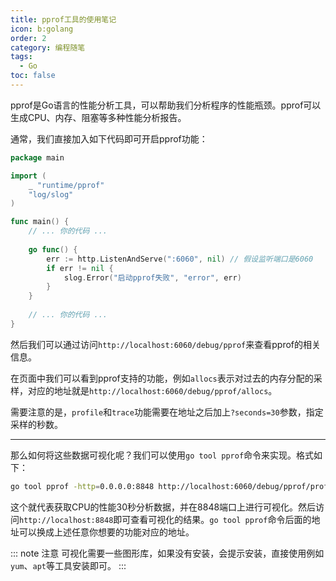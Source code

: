 ```yaml
---
title: pprof工具的使用笔记
icon: b:golang
order: 2
category: 编程随笔
tags: 
  - Go
toc: false
---
```


pprof是Go语言的性能分析工具，可以帮助我们分析程序的性能瓶颈。pprof可以生成CPU、内存、阻塞等多种性能分析报告。

<!-- more -->

通常，我们直接加入如下代码即可开启pprof功能：

```go {4,11-16} title="main.go"
package main

import (
    _ "runtime/pprof"
    "log/slog"
)

func main() {
    // ... 你的代码 ...
    
    go func() {
	    err := http.ListenAndServe(":6060", nil) // 假设监听端口是6060
	    if err != nil {
            slog.Error("启动pprof失败", "error", err)
        }
	}
	
	// ... 你的代码 ...
}
```

然后我们可以通过访问`http://localhost:6060/debug/pprof`来查看pprof的相关信息。

在页面中我们可以看到pprof支持的功能，例如`allocs`表示对过去的内存分配的采样，对应的地址就是`http://localhost:6060/debug/pprof/allocs`。

需要注意的是，`profile`和`trace`功能需要在地址之后加上`?seconds=30`参数，指定采样的秒数。

---

那么如何将这些数据可视化呢？我们可以使用`go tool pprof`命令来实现。格式如下：

```bash
go tool pprof -http=0.0.0.0:8848 http://localhost:6060/debug/pprof/profile?seconds=30
```

这个就代表获取CPU的性能30秒分析数据，并在8848端口上进行可视化。然后访问`http://localhost:8848`即可查看可视化的结果。`go tool pprof`命令后面的地址可以换成上述任意你想要的功能对应的地址。

::: note 注意
可视化需要一些图形库，如果没有安装，会提示安装，直接使用例如`yum`、`apt`等工具安装即可。
:::
